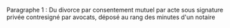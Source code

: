 Paragraphe 1 : Du divorce par consentement mutuel par acte sous signature privée contresigné par avocats, déposé au rang des minutes d'un notaire 